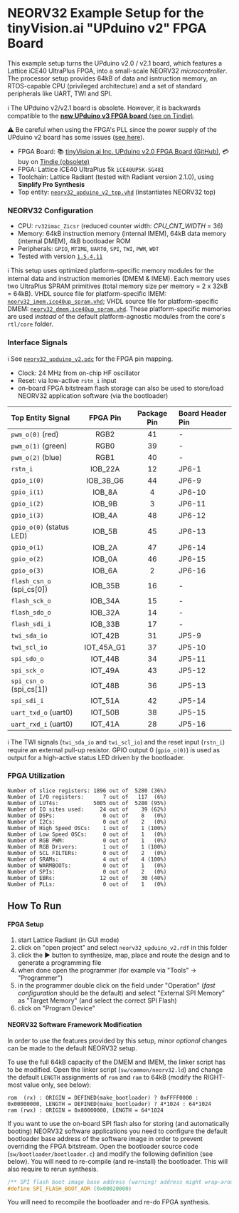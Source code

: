 # NEORV32 Example Setup for the tinyVision.ai "UPduino v2" FPGA Board


This example setup turns the UPduino v2.0 / v2.1 board, which features a Lattice iCE40 UltraPlus FPGA, into a small-scale NEORV32 *microcontroller*.
The processor setup provides 64kB of data and isntruction memory, an RTOS-capable CPU (privileged architecture) and a set of standard peripherals like UART, TWI and SPI.

:information_source: The UPduino v2/v2.1 board is obsolete. However, it is backwards compatible to the
[**new UPduino v3 FPGA board** (see on Tindie)](https://www.tindie.com/stores/tinyvision_ai/?ref=offsite_badges&utm_source=sellers_vr2045&utm_medium=badges&utm_campaign=badge_medium).

:warning: Be careful when using the FPGA's PLL since the power supply of the UPduino v2 board has some issues
([see here](https://tinyvision.ai/blogs/processing-at-the-edge/ground-trampolines-and-phase-locked-loops)).


* FPGA Board: :books: [tinyVision.ai Inc. UPduino v2.0 FPGA Board (GitHub)](https://github.com/gtjennings1/UPDuino_v2_0), :credit_card: buy on [Tindie (obsolete)](https://www.tindie.com/products/tinyvision_ai/upduino-v21-low-cost-fpga-board/)
* FPGA: Lattice iCE40 UltraPlus 5k `iCE40UP5K-SG48I`
* Toolchain: Lattice Radiant (tested with Radiant version 2.1.0), using **Sinplify Pro Synthesis**
* Top entity: [`neorv32_upduino_v2_top.vhd`](https://github.com/stnolting/neorv32/blob/master/boards/UPduino_v2/neorv32_upduino_v2_top.vhd) (instantiates NEORV32 top)

### NEORV32 Configuration

* CPU: `rv32imac_Zicsr` (reduced counter width: _CPU_CNT_WIDTH_ = 36)
* Memory: 64kB instruction memory (internal IMEM), 64kB data memory (internal DMEM), 4kB bootloader ROM
* Peripherals: `GPIO`, `MTIME`, `UART0`, `SPI`, `TWI`, `PWM`, `WDT`
* Tested with version [`1.5.4.11`](https://github.com/stnolting/neorv32/blob/master/CHANGELOG.md)


:information_source: This setup uses optimized platform-specific memory modules for the internal data and instruction memories (DMEM & IMEM). Each memory uses two
UltraPlus SPRAM primitives (total memory size per memory = 2 x 32kB = 64kB). VHDL source file for platform-specific IMEM: [`neorv32_imem.ice40up_spram.vhd`](https://github.com/stnolting/neorv32/blob/master/boards/UPduino_v2/neorv32_imem.ice40up_spram.vhd);
VHDL source file for platform-specific DMEM: [`neorv32_dmem.ice40up_spram.vhd`](https://github.com/stnolting/neorv32/blob/master/boards/UPduino_v2/neorv32_dmem.ice40up_spram.vhd).
These platform-specific memories are used *instead* of the default platform-agnostic modules from the core's `rtl/core` folder.


### Interface Signals

:information_source: See [`neorv32_upduino_v2.pdc`](https://github.com/stnolting/neorv32/blob/master/boards/UPduino_v2/neorv32_upduino_v2.pdc)
for the FPGA pin mapping.

* Clock: 24 MHz from on-chip HF oscillator
* Reset: via low-active `rstn_i` input
* on-board FPGA bitstream flash storage can also be used to store/load NEORV32 application software (via the bootloader)

| Top Entity Signal         | FPGA Pin   | Package Pin  | Board Header Pin |
|:--------------------------|:----------:|:------------:|:-----------------|
| `pwm_o(0)` (red)          | RGB2       | 41           | -                |
| `pwm_o(1)` (green)        | RGB0       | 39           | -                |
| `pwm_o(2)` (blue)         | RGB1       | 40           | -                |
| `rstn_i`                  | IOB_22A    | 12           | JP6-1            |
| `gpio_i(0)`               | IOB_3B_G6  | 44           | JP6-9            |
| `gpio_i(1)`               | IOB_8A     | 4            | JP6-10           |
| `gpio_i(2)`               | IOB_9B     | 3            | JP6-11           |
| `gpio_i(3)`               | IOB_4A     | 48           | JP6-12           |
| `gpio_o(0)` (status LED)  | IOB_5B     | 45           | JP6-13           |
| `gpio_o(1)`               | IOB_2A     | 47           | JP6-14           |
| `gpio_o(2)`               | IOB_0A     | 46           | JP6-15           |
| `gpio_o(3)`               | IOB_6A     | 2            | JP6-16           |
| `flash_csn_o` (spi_cs[0]) | IOB_35B    | 16           | -                |
| `flash_sck_o`             | IOB_34A    | 15           | -                |
| `flash_sdo_o`             | IOB_32A    | 14           | -                |
| `flash_sdi_i`             | IOB_33B    | 17           | -                |
| `twi_sda_io`              | IOT_42B    | 31           | JP5-9            |
| `twi_scl_io`              | IOT_45A_G1 | 37           | JP5-10           |
| `spi_sdo_o`               | IOT_44B    | 34           | JP5-11           |
| `spi_sck_o`               | IOT_49A    | 43           | JP5-12           |
| `spi_csn_o` (spi_cs[1])   | IOT_48B    | 36           | JP5-13           |
| `spi_sdi_i`               | IOT_51A    | 42           | JP5-14           |
| `uart_txd_o` (uart0)      | IOT_50B    | 38           | JP5-15           |
| `uart_rxd_i` (uart0)      | IOT_41A    | 28           | JP5-16           |

:information_source: The TWI signals (`twi_sda_io` and `twi_scl_io`) and the reset input (`rstn_i`) require an external pull-up resistor. GPIO output 0 (`gpio_o(0)`) is used as output for a high-active status LED driven by the bootloader.


### FPGA Utilization

```
Number of slice registers: 1896 out of  5280 (36%)
Number of I/O registers:      7 out of   117  (6%)
Number of LUT4s:           5005 out of  5280 (95%)
Number of IO sites used:     24 out of    39 (62%)
Number of DSPs:               0 out of    8   (0%)
Number of I2Cs:               0 out of    2   (0%)
Number of High Speed OSCs:    1 out of    1 (100%)
Number of Low Speed OSCs:     0 out of    1   (0%)
Number of RGB PWM:            0 out of    1   (0%)
Number of RGB Drivers:        1 out of    1 (100%)
Number of SCL FILTERs:        0 out of    2   (0%)
Number of SRAMs:              4 out of    4 (100%)
Number of WARMBOOTs:          0 out of    1   (0%)
Number of SPIs:               0 out of    2   (0%)
Number of EBRs:              12 out of    30 (40%)
Number of PLLs:               0 out of    1   (0%)
```

## How To Run

#### FPGA Setup

1. start Lattice Radiant (in GUI mode)
2. click on "open project" and select `neorv32_upduino_v2.rdf` in this folder
3. click the :arrow_forward: button to synthesize, map, place and route the design and to generate a programming file
4. when done open the programmer (for example via "Tools" -> "Programmer")
5. in the programmer double click on the field under "Operation" (_fast configuration_ should be the default) and select "External SPI Memory" as "Target Memory" (and select the correct SPI Flash)
6. click on "Program Device"


#### NEORV32 Software Framework Modification

In order to use the features provided by this setup, minor *optional* changes can be made to the default NEORV32 setup.

To use the full 64kB capacity of the DMEM and IMEM, the linker script has to be modified. Open the linker script (`sw/common/neorv32.ld`) and change the default `LENGTH` assignments of `rom` and `ram` to 64kB (modify the RIGHT-most value only, see below):

```
rom  (rx) : ORIGIN = DEFINED(make_bootloader) ? 0xFFFF0000 : 0x00000000, LENGTH = DEFINED(make_bootloader) ? 4*1024 : 64*1024
ram (rwx) : ORIGIN = 0x80000000, LENGTH = 64*1024
```

If you want to use the on-board SPI flash also for storing (and automatically booting) NEORV32 software applications you need to configure the default bootloader base address of the
software image in order to prevent overriding the FPGA bitstream. Open the bootloader source code (`sw/bootloader/bootloader.c`) and modify the following definition (see below). 
You will need to re-compile (and re-install) the bootloader. This will also require to rerun synthesis.

```c
/** SPI flash boot image base address (warning! address might wrap-around!) */
#define SPI_FLASH_BOOT_ADR (0x00020000)
```

You will need to recompile the bootloader and re-do FPGA synthesis.
